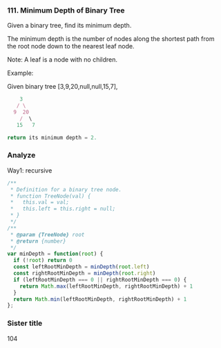 ### 111. Minimum Depth of Binary Tree

Given a binary tree, find its minimum depth.

The minimum depth is the number of nodes along the shortest path from the root node down to the nearest leaf node.

Note: A leaf is a node with no children.

Example:

Given binary tree [3,9,20,null,null,15,7],

```js
    3
   / \
  9  20
    /  \
   15   7

return its minimum depth = 2.
```

### Analyze

Way1: recursive

```js
/**
 * Definition for a binary tree node.
 * function TreeNode(val) {
 *   this.val = val;
 *   this.left = this.right = null;
 * }
 */
/**
 * @param {TreeNode} root
 * @return {number}
 */
var minDepth = function(root) {
  if (!root) return 0
  const leftRootMinDepth = minDepth(root.left)
  const rightRootMinDepth = minDepth(root.right)
  if (leftRootMinDepth === 0 || rightRootMinDepth === 0) {
    return Math.max(leftRootMinDepth, rightRootMinDepth) + 1
  }
  return Math.min(leftRootMinDepth, rightRootMinDepth) + 1
};
```

### Sister title

104